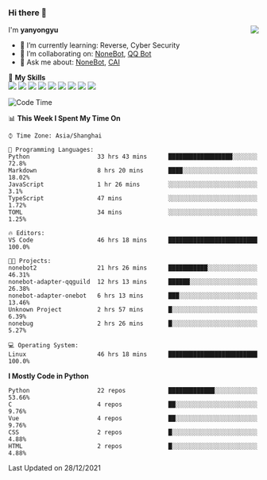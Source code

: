 ### Hi there 👋

<a href="#">
  <img align="right" src="https://github-readme-stats.vercel.app/api?username=yanyongyu&count_private=true&show_icons=true&bg_color=15,f2f7fd,E0EAFC" />
</a>

I'm **yanyongyu**

- 🌱 I’m currently learning: Reverse, Cyber Security
- 👯 I’m collaborating on: [NoneBot](https://github.com/nonebot), [QQ Bot](https://github.com/Mrs4s/go-cqhttp)
- 💬 Ask me about: [NoneBot](https://github.com/nonebot), [CAI](https://github.com/cscs181/CAI)

🌟 **My Skills**  
![](https://img.shields.io/badge/-Python-3e74a2?style=flat-square&logo=Python&logoColor=fff)
![](https://img.shields.io/badge/-Node.js-339933?style=flat-square&logo=Node.js&logoColor=fff)
![](https://img.shields.io/badge/-Vue-4fc08d?style=flat-square&logo=Vue.js&logoColor=fff)
![](https://img.shields.io/badge/-React-2d98ce?style=flat-square&logo=React&logoColor=fff)
![](https://img.shields.io/badge/-Docker-2496ED?style=flat-square&logo=Docker&logoColor=fff)
![](https://img.shields.io/badge/-Linux-000000?style=flat-square&logo=Linux&logoColor=fff)
![](https://img.shields.io/badge/-MySQL-4479A1?style=flat-square&logo=MySQL&logoColor=fff)
![](https://img.shields.io/badge/-Redis-DC382D?style=flat-square&logo=Redis&logoColor=fff)
![](https://img.shields.io/badge/-MongoDB-47A248?style=flat-square&logo=MongoDB&logoColor=fff)

<!--START_SECTION:waka-->
![Code Time](http://img.shields.io/badge/Code%20Time-1%2C959%20hrs%2058%20mins-blue)

📊 **This Week I Spent My Time On** 

```text
⌚︎ Time Zone: Asia/Shanghai

💬 Programming Languages: 
Python                   33 hrs 43 mins      ██████████████████░░░░░░░   72.8% 
Markdown                 8 hrs 20 mins       ████░░░░░░░░░░░░░░░░░░░░░   18.02% 
JavaScript               1 hr 26 mins        ░░░░░░░░░░░░░░░░░░░░░░░░░   3.1% 
TypeScript               47 mins             ░░░░░░░░░░░░░░░░░░░░░░░░░   1.72% 
TOML                     34 mins             ░░░░░░░░░░░░░░░░░░░░░░░░░   1.25%

🔥 Editors: 
VS Code                  46 hrs 18 mins      █████████████████████████   100.0%

🐱‍💻 Projects: 
nonebot2                 21 hrs 26 mins      ███████████░░░░░░░░░░░░░░   46.31% 
nonebot-adapter-qqguild  12 hrs 13 mins      ██████░░░░░░░░░░░░░░░░░░░   26.38% 
nonebot-adapter-onebot   6 hrs 13 mins       ███░░░░░░░░░░░░░░░░░░░░░░   13.46% 
Unknown Project          2 hrs 57 mins       █░░░░░░░░░░░░░░░░░░░░░░░░   6.39% 
nonebug                  2 hrs 26 mins       █░░░░░░░░░░░░░░░░░░░░░░░░   5.27%

💻 Operating System: 
Linux                    46 hrs 18 mins      █████████████████████████   100.0%

```

**I Mostly Code in Python** 

```text
Python                   22 repos            █████████████░░░░░░░░░░░░   53.66% 
C                        4 repos             ██░░░░░░░░░░░░░░░░░░░░░░░   9.76% 
Vue                      4 repos             ██░░░░░░░░░░░░░░░░░░░░░░░   9.76% 
CSS                      2 repos             █░░░░░░░░░░░░░░░░░░░░░░░░   4.88% 
HTML                     2 repos             █░░░░░░░░░░░░░░░░░░░░░░░░   4.88%

```



 Last Updated on 28/12/2021
<!--END_SECTION:waka-->

